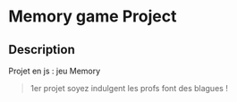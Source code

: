 # Memory game Project

## Description

Projet en js : jeu Memory

> 1er projet soyez indulgent les profs font des blagues !